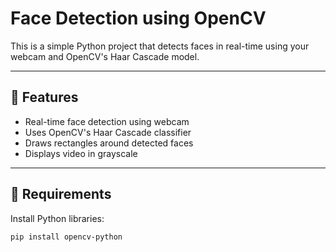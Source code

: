 # Face Detection using OpenCV

This is a simple Python project that detects faces in real-time using your webcam and OpenCV's Haar Cascade model.

---

## 📌 Features
- Real-time face detection using webcam
- Uses OpenCV's Haar Cascade classifier
- Draws rectangles around detected faces
- Displays video in grayscale

---

## 🧰 Requirements

Install Python libraries:

```bash
pip install opencv-python
